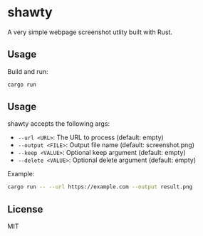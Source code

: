 # shawty

A very simple webpage screenshot utlity built with Rust.

## Usage

Build and run:

```sh
cargo run
```

## Usage

shawty accepts the following args:

- `--url <URL>`: The URL to process (default: empty)
- `--output <FILE>`: Output file name (default: screenshot.png)
- `--keep <VALUE>`: Optional keep argument (default: empty)
- `--delete <VALUE>`: Optional delete argument (default: empty)

Example:

```sh
cargo run -- --url https://example.com --output result.png
```

## License

MIT
